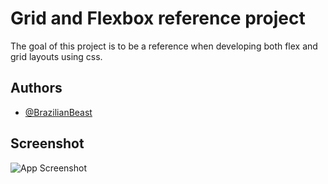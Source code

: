 
# Grid and Flexbox reference project

The goal of this project is to be a reference when developing both flex and grid layouts using css.


## Authors

- [@BrazilianBeast](https://www.github.com/BrazilianBeast)


## Screenshot

![App Screenshot](https://github.com/BrazilianBeast/grid-flexbox-reference-project/blob/master/img/mock/reference.png)


